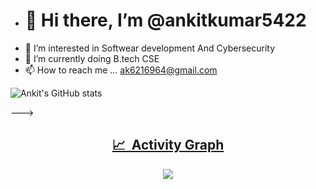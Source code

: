 - <h1>👋 Hi there, I’m @ankitkumar5422</h1>
-  👀 I’m interested in Softwear development And Cybersecurity
- 🌱 I’m currently doing B.tech CSE 
- 📫 How to reach me ... ak6216964@gmail.com

<!---
ankitkumar5422/ankitkumar5422 is a ✨ special ✨ repository because its `README.md` (this file) appears on your GitHub profile.
You can click the Preview link to take a look at your changes.
--->


![Ankit's GitHub stats](https://github-readme-stats.vercel.app/api?username=ankitkumar5422&show_icons=true&theme=transparent)


--->
<h2 align='center'><a href="https://github.com/ankitkumar5422/github-readme-activity-graph"> 📈 &nbsp;Activity Graph </h2><p align="center">
<a href="https://github.com/ankitkumar5422/github-readme-activity-graph#gh-light-mode-only">
 <img src="https://github-readme-activity-graph.cyclic.app/graph?username=ankitkumar5422&theme=react&area=true&hide_border=true#gh-light-mode-only">
</a>

</p>


